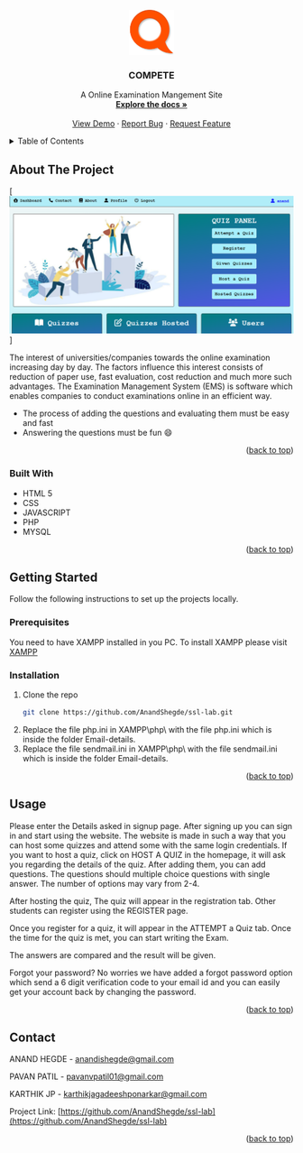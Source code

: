 <div id="top"></div>






<!-- PROJECT LOGO -->
<br />
<div align="center">
  <a href="https://github.com/AnandShegde/ssl-lab">
    <img src="images/logo.png" alt="Logo" width="80" height="80">
  </a>

  <h3 align="center">COMPETE</h3>

  <p align="center">
   A Online Examination Mangement Site
    <br />
    <a href="https://github.com/AnandShegde/ssl-lab"><strong>Explore the docs »</strong></a>
    <br />
    <br />
    <a href="https://github.com/AnandShegde/ssl-lab">View Demo</a>
    ·
    <a href="https://github.com/AnandShegde/ssl-lab/issues">Report Bug</a>
    ·
    <a href="https://github.com/AnandShegde/ssl-lab/issues">Request Feature</a>
  </p>
</div>



<!-- TABLE OF CONTENTS -->
<details>
  <summary>Table of Contents</summary>
  <ol>
    <li>
      <a href="#about-the-project">About The Project</a>
      <ul>
        <li><a href="#built-with">Built With</a></li>
      </ul>
    </li>
    <li>
      <a href="#getting-started">Getting Started</a>
      <ul>
        <li><a href="#prerequisites">Prerequisites</a></li>
        <li><a href="#installation">Installation</a></li>
      </ul>
    </li>
    <li><a href="#usage">Usage</a></li>
    <li><a href="#roadmap">Roadmap</a></li>
    <li><a href="#contributing">Contributing</a></li>
    <!-- <li><a href="#license">License</a></li> -->
    <li><a href="#contact">Contact</a></li>
    <!-- <li><a href="#acknowledgments">Acknowledgments</a></li> -->
  </ol>
</details>



<!-- ABOUT THE PROJECT -->
## About The Project

[![Product Name Screen Shot][product-screenshot]]

The interest of universities/companies towards the online examination increasing day by day. The factors influence this interest consists of reduction of paper use, fast evaluation, cost reduction and much more such advantages. The Examination Management System (EMS) is software which enables companies to conduct examinations online in an efficient way.
* The process of adding the questions and evaluating them must be easy and fast
* Answering the questions must be fun :smile:

<p align="right">(<a href="#top">back to top</a>)</p>

### Built With
* HTML 5
* CSS
* JAVASCRIPT
* PHP
* MYSQL

<p align="right">(<a href="#top">back to top</a>)</p>



<!-- GETTING STARTED -->
## Getting Started

Follow the following instructions to set up the projects locally.

### Prerequisites

You need to have XAMPP installed in you PC. To install XAMPP please visit [XAMPP](https://www.apachefriends.org/download.html)


### Installation
1. Clone the repo
   ```sh
   git clone https://github.com/AnandShegde/ssl-lab.git
   ```
2. Replace the file php.ini in XAMPP\php\ with the file php.ini which is inside the folder Email-details.
3. Replace the file sendmail.ini in XAMPP\php\ with the file sendmail.ini which is inside the folder Email-details.
<p align="right">(<a href="#top">back to top</a>)</p>



<!-- USAGE EXAMPLES -->
## Usage

Please enter the Details asked in signup page. After signing up you can sign in and start using the website.
The website is made in such a way that you can host some quizzes and attend some with the same login credentials. If you want to host a quiz, click on HOST A QUIZ in the homepage, it will ask you regarding the details of the quiz. After adding them, you can add questions. The questions should multiple choice questions with single answer. The number of options may vary from 2-4.

After hosting the quiz, The quiz will appear in the registration tab. Other students can register using the REGISTER page.

Once you register for a quiz, it will appear in the ATTEMPT a Quiz tab. Once the time for the quiz is met, you can start writing the Exam.

The answers are compared and the result will be given.

Forgot your password? No worries we have added a forgot password option which send a 6 digit verification code to your email id and you can easily get your account back by changing the password.

<p align="right">(<a href="#top">back to top</a>)</p>




<!-- CONTACT -->
## Contact

ANAND HEGDE - anandishegde@gmail.com

PAVAN PATIL - pavanvpatil01@gmail.com

KARTHIK JP  - karthikjagadeeshponarkar@gmail.com

Project Link: [https://github.com/AnandShegde/ssl-lab](https://github.com/AnandShegde/ssl-lab)

<p align="right">(<a href="#top">back to top</a>)</p>

[product-screenshot]: images/screenshot.png
